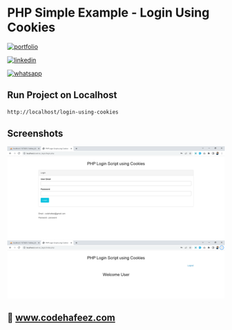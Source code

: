 # PHP Simple Example - Login Using Cookies

[![portfolio](https://img.shields.io/badge/my_portfolio-000?style=for-the-badge&logo=ko-fi&logoColor=white)](https://www.codehafeez.com/)

[![linkedin](https://img.shields.io/badge/linkedin-0A66C2?style=for-the-badge&logo=linkedin&logoColor=white)](https://www.linkedin.com/in/codehafeez/)

[![whatsapp](https://img.shields.io/badge/whatsapp-GREEN?style=for-the-badge&logo=whatsapp&logoColor=white)](https://api.whatsapp.com/send?phone=923123349398)


## Run Project on Localhost

```bash
http://localhost/login-using-cookies
```    

## Screenshots
![](https://raw.githubusercontent.com/codehafeez/login-using-cookies/main/Screenshots/Output-01.png)
![](https://raw.githubusercontent.com/codehafeez/login-using-cookies/main/Screenshots/Output-02.png)


## 🔗 www.codehafeez.com
